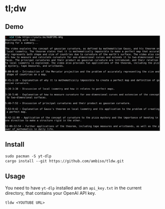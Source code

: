 # tl;dw

## Demo

![tldw being executed on https://youtu.be/HeBP3MG-WHg and showing how tldw downloads the automatically generated subtitles and generates a summary of the video](demo.webp)

## Install

```
sudo pacman -S yt-dlp
cargo install --git https://github.com/ambiso/tldw.git
```

## Usage

You need to have `yt-dlp` installed and an `api_key.txt` in the current directory, that contains your OpenAI API key.

```
tldw <YOUTUBE URL>
```

